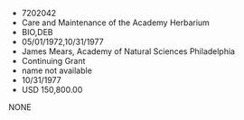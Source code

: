* 7202042
* Care and Maintenance of the Academy Herbarium
* BIO,DEB
* 05/01/1972,10/31/1977
* James Mears, Academy of Natural Sciences Philadelphia
* Continuing Grant
*   name not available
* 10/31/1977
* USD 150,800.00

NONE